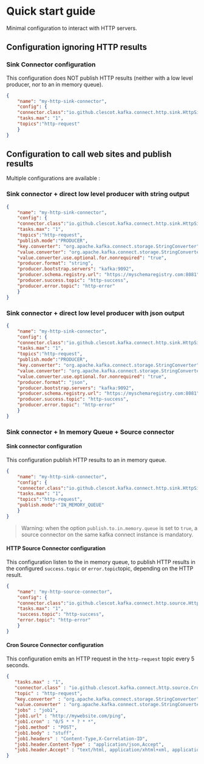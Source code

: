 # Quick start guide

Minimal configuration to interact with HTTP servers.

## Configuration ignoring HTTP results

### Sink Connector configuration

This configuration does NOT publish HTTP results (neither with a low level producer, nor to an in memory queue).

```json 
{
    "name": "my-http-sink-connector",
    "config": {
    "connector.class":"io.github.clescot.kafka.connect.http.sink.HttpSinkConnector",
    "tasks.max": "1",
    "topics":"http-request"
    }
}
```

## Configuration to call web sites and publish results

Multiple configurations are available : 

### Sink connector + direct low level producer with string output

```json 
{
    "name": "my-http-sink-connector",
    "config": {
    "connector.class":"io.github.clescot.kafka.connect.http.sink.HttpSinkConnector",
    "tasks.max": "1",
    "topics":"http-request",
    "publish.mode":"PRODUCER",
    "key.converter": "org.apache.kafka.connect.storage.StringConverter",
    "value.converter": "org.apache.kafka.connect.storage.StringConverter",
    "value.converter.use.optional.for.nonrequired": "true",
    "producer.format": "string",
    "producer.bootstrap.servers": "kafka:9092",
    "producer.schema.registry.url": "https://myschemaregistry.com:8081",
    "producer.success.topic": "http-success",
    "producer.error.topic": "http-error"
    }
}
```
### Sink connector + direct low level producer with json output

```json 
{
    "name": "my-http-sink-connector",
    "config": {
    "connector.class":"io.github.clescot.kafka.connect.http.sink.HttpSinkConnector",
    "tasks.max": "1",
    "topics":"http-request",
    "publish.mode":"PRODUCER",
    "key.converter": "org.apache.kafka.connect.storage.StringConverter",
    "value.converter": "org.apache.kafka.connect.storage.StringConverter",
    "value.converter.use.optional.for.nonrequired": "true",
    "producer.format": "json",
    "producer.bootstrap.servers": "kafka:9092",
    "producer.schema.registry.url": "https://myschemaregistry.com:8081",
    "producer.success.topic": "http-success",
    "producer.error.topic": "http-error"
    }
}
```


### Sink connector + In memory Queue + Source connector
#### Sink connector configuration

This configuration publish HTTP results to an in memory queue.

```json 
{
    "name": "my-http-sink-connector",
    "config": {
    "connector.class":"io.github.clescot.kafka.connect.http.sink.HttpSinkConnector",
    "tasks.max": "1",
    "topics":"http-request",
    "publish.mode":"IN_MEMORY_QUEUE"
    }
}
```

>Warning: when the option `publish.to.in.memory.queue` is set to `true`, a source connector on the same kafka connect instance is mandatory. 

#### HTTP Source Connector configuration

This configuration listen to the in memory queue, to publish HTTP results in the configured `success.topic` or `error.topic`topic,
depending on the HTTP result.

```json 
{
    "name": "my-http-source-connector",
    "config": {
    "connector.class":"io.github.clescot.kafka.connect.http.source.HttpSourceConnector",
    "tasks.max": "1",
    "success.topic": "http-success",
    "error.topic": "http-error"
    }
}
```

#### Cron Source Connector configuration

This configuration emits an HTTP request in the `http-request` topic every 5 seconds.

```json
{
   "tasks.max" : "1",
   "connector.class" : "io.github.clescot.kafka.connect.http.source.CronSourceConnector",
   "topic" : "http-request",
   "key.converter" : "org.apache.kafka.connect.storage.StringConverter",
   "value.converter" : "org.apache.kafka.connect.storage.StringConverter",
   "jobs" : "job1",
   "job1.url" : "http://mywebsite.com/ping",
   "job1.cron" : "0/5 * * ? * *",
   "job1.method" : "POST",
   "job1.body" : "stuff",
   "job1.headers" : "Content-Type,X-Correlation-ID",
   "job1.header.Content-Type" : "application/json,Accept",
   "job1.header.Accept" : "text/html, application/xhtml+xml, application/xml;q=0.9, */*;q=0.8"
}
```